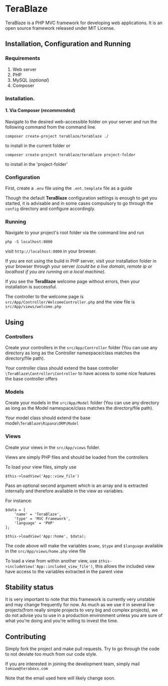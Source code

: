 # TeraBlaze

TeraBlaze is a PHP MVC framework for developing web applications. It is an open source framework released under MIT License.

## Installation, Configuration and Running
### Requirements
 1. Web server
 2. PHP
 3. MySQL (*optional*)
 4. Composer

### Installation.
#### 1. Via Composer (*recommended*)
Navigate to the desired web-accessible folder on your server and run the following command from the command line.

    composer create-project terablaze/terablaze ./
to install in the current folder  or

    composer create-project terablaze/terablaze project-folder
to install in the 'project-folder'

### Configuration
First, create a `.env` file using the `.ent.template` file as a guide

Though the default **TeraBlaze** configuration settings is enough to get you started, it is advisable and in some cases compulsory to go through the `config`  directory and configure accordingly.

### Running
Navigate to your project's root folder via the command line and run 

    php -S localhost:8000
visit `http://localhost:8000` in your browser.

If you are not using the build in PHP server, visit your installation folder in your browser through your server *(could be a live domain, remote ip or localhost if you are running on a local machine)*. 

If you see the **TeraBlaze** welcome page without errors, then your installation is successful.

The controller to the welcome page is `src/App/Controller/WelcomeController.php` and the view file is `src/App/views/welcome.php`

## Using

### Controllers
Create your controllers in the `src/App/Controller` folder (You can use any directory as long as the Controller namespace/class matches the directory/file path).

Your controller class should extend the base controller `\TeraBlaze\Controller\Controller` to have access to some nice features the base controller offers


### Models
Create your models in the `src/App/Model` folder (You can use any directory as long as the Model namespace/class matches the directory/file path).

Your model class should extend the base model`\TeraBlaze\Ripana\ORM\Model`

### Views 
Create your views in the `src/App/views` folder.

Views are simply PHP files and should be loaded from the controllers

To load your view files, simply use 

`$this->loadView('App::view_file')`

Pass an optional second argument which is an array and is extracted internally and therefore available in the view as variables.

For instance:

    $data = [
	    'name' = 'TeraBlaze',
	    'type' = 'MVC Framework',
	    'language' = 'PHP'
    ];
    
    $this->loadView('App::home', $data);
The code above will make the variables `$name`, `$type` and `$language` available in the `src/App/views/home.php` view file

To load a view from within another view, use `$this->includeView('App::included_view_file')`, this allows the included view have access to the variables extracted in the parent view

## Stability status
It is very important to note that this framework is currently very unstable and may change frequently for now. 
As much as we use it in several live projects(from really simple projects to very 
big and complex projects), we do not advise you to use in a production environment 
unless you are sure of what you're doing and you're willing to invest the time.

## Contributing
Simply fork the project and make pull requests. Try to go through the code to not deviate too much from our code style.

If you are interested in joining the development team, simply mail `tomiwa@teraboxx.com`

Note that the email used here will likely change soon.